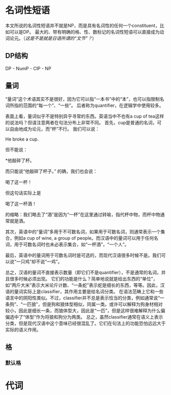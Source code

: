 # 名词性短语

本文所说的名词性短语并不就是NP，而是具有名词性的任何一个constituent，比如可以是DP。
最大的、带有明确的格、性、数标记的名词性短语可以直接成为动词论元。（*这是不是就是日语所谓的“文节”？*）

## DP结构

DP - NumP - ClP - NP

## 量词

“量词”这个术语其实不是很好，因为它可以指“一本书”中的“本”，也可以指限制名词所指的范围的“每一个”、“一些”。
后者称为quantifier，在逻辑学中使用较多。

表面上看，量词似乎不是特别异乎寻常的东西。英语当中不也有a cup of tea这样的说法吗？但请注意两者在句法分布上非常不同。
首先，cup是普通的名词，可以自由地成为论元，而“杯”不行。
我们可以说：

He broke a cup.

但不能说：

*他敲碎了杯。

而只能说“他敲碎了杯子。”
的确，我们也会说：

喝了这一杯！

但这句话实际上是

喝了这一杯酒！

的缩略：我们略去了“酒”是因为“一杯”在这里通过转喻，指代杯中物，而杯中物通常就是酒。

其次，英语中的“量词”多用于不可数名词，如果用于可数名词，则通常表示一个集合，例如a cup of wine, a group of people。而汉语中的量词可以用于任何名词，用于可数名词时也未必表示集合，如“一杯酒”，“一个人”。

最后，英语中的量词用于可数名词时是可选的，而现代汉语很多时候不是。我们可以说“一只鸡”却不说“一鸡”。

总之，汉语的量词不直接表示数量（即它们不是quantifier），不是通常的名词，并且很多时候必须出现。
它们的功能是什么？简单地说就是给出东西的“单位”，如“两斤大米”表示大米论斤计数、“一条蛇”表示蛇是细长的东西，等等。因此，汉语的量词实际上是classifier，其作用主要是给名词分类。
在语法范畴上它和一些语言中的阴阳性类似。不过，classifier并不总是表示恰当的分类，例如通常说“一条狗”、“一匹狼”，但是狗和狼体型相似，同属一类。或许可以解释为狗身材相对较小，因此是细长一条，而狼体型大，因此是“一匹”，但是这样很难解释为什么偏偏选中了“体型”作为将狼和狗分为两类。
总之，虽然classifier通常在语义上表示分类，但是现代汉语中这个意味已经很混乱了。它们在句法上的功能恐怕远远大于实际的语义作用。

## 格

### 默认格

# 代词
